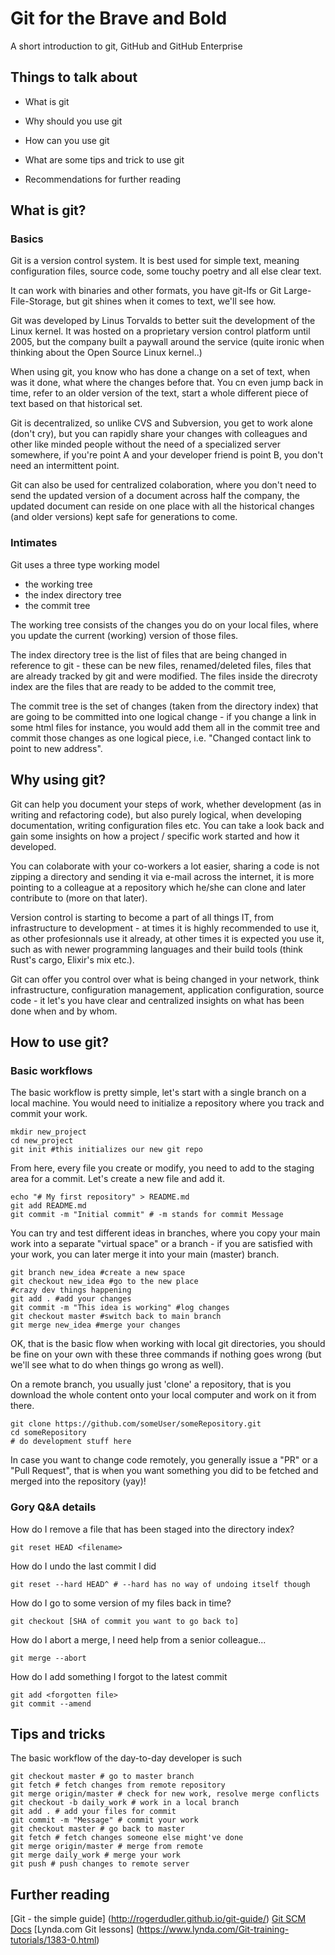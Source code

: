 # Git for the Brave and Bold
A short introduction to git, GitHub and GitHub Enterprise

## Things to talk about

* What is git

* Why should you use git

* How can you use git

* What are some tips and trick to use git

* Recommendations for further reading

## What is git?

### Basics

Git is a version control system. It is best used for simple text, meaning configuration files, source code, some touchy poetry and all else clear text.

It can work with binaries and other formats, you have git-lfs or Git Large-File-Storage, but git shines when it comes to text, we'll see how.

Git was developed by Linus Torvalds to better suit the development of the Linux kernel. It was hosted on a proprietary version control platform until 2005, but the company built a paywall around the service (quite ironic when thinking about the Open Source Linux kernel..)

When using git, you know who has done a change on a set of text, when was it done, what where the changes before that. You cn even jump back in time, refer to an older version of the text, start a whole different piece of text based on that historical set.

Git is decentralized, so unlike CVS and Subversion, you get to work alone (don't cry), but you can rapidly share your changes with colleagues and other like minded people without the need of a specialized server somewhere, if you're point A and your developer friend is point B, you don't need an intermittent point.

Git can also be used for centralized colaboration, where you don't need to send the updated version of a document across half the company, the updated document can reside on one place with all the historical changes (and older versions) kept safe for generations to come.

### Intimates
Git uses a three type working model
- the working tree
- the index directory tree
- the commit tree

The working tree consists of the changes you do on your local files, where you update the current (working) version of those files.

The index directory tree is the list of files that are being changed in reference to git - these can be new files, renamed/deleted files, files that are already tracked by git and were modified. The files inside the direcroty index are the files that are ready to be added to the commit tree,

The commit tree is the set of changes (taken from the directory index) that are going to be committed into one logical change - if you change a link in some html files for instance, you would add them all in the commit tree and commit those changes as one logical piece, i.e. "Changed contact link to point to new address".

## Why using git?

Git can help you document your steps of work, whether development (as in writing and refactoring code), but also purely logical, when developing documentation, writing configuration files etc. You can take a look back and gain some insights on how a project / specific work started and how it developed.

You can colaborate with your co-workers a lot easier, sharing a code is not zipping a directory and sending it via e-mail across the internet, it is more pointing to a colleague at a repository which he/she can clone and later contribute to (more on that later).

Version control is starting to become a part of all things IT, from infrastructure to development - at times it is highly recommended to use it, as other profesionnals use it already, at other times it is expected you use it, such as with newer programming languages and their build tools (think Rust's cargo, Elixir's mix etc.).

Git can offer you control over what is being changed in your network, think infrastructure, configuration management, application configuration, source code - it let's you have clear and centralized insights on what has been done when and by whom.

## How to use git?

### Basic workflows

The basic workflow is pretty simple, let's start with a single branch on a local machine. You would need to initialize a repository where you track and commit your work.

    mkdir new_project
    cd new_project
    git init #this initializes our new git repo

From here, every file you create or modify, you need to add to the staging area for a commit. Let's create a new file and add it.

    echo "# My first repository" > README.md
    git add README.md
    git commit -m "Initial commit" # -m stands for commit Message

You can try and test different ideas in branches, where you copy your main work into a separate "virtual space" or a branch - if you are satisfied with your work, you can later merge it into your main (master) branch.

    git branch new_idea #create a new space
    git checkout new_idea #go to the new place
    #crazy dev things happening
    git add . #add your changes
    git commit -m "This idea is working" #log changes
    git checkout master #switch back to main branch
    git merge new_idea #merge your changes
OK, that is the basic flow when working with local git directories, you should be fine on your own with these three commands if nothing goes wrong (but we'll see what to do when things go wrong as well).

On a remote branch, you usually just 'clone' a repository, that is you download the whole content onto your local computer and work on it from there.

    git clone https://github.com/someUser/someRepository.git
    cd someRepository
    # do development stuff here

In case you want to change code remotely, you generally issue a "PR" or a "Pull Request", that is when you want something you did to be fetched and merged into the repository (yay)!

### Gory Q&A details
How do I remove a file that has been staged into the directory index?

    git reset HEAD <filename>

How do I undo the last commit I did

    git reset --hard HEAD^ # --hard has no way of undoing itself though

How do I go to some version of my files back in time?

    git checkout [SHA of commit you want to go back to]

How do I abort a merge, I need help from a senior colleague...

    git merge --abort

How do I add something I forgot to the latest commit

    git add <forgotten file>
    git commit --amend

## Tips and tricks
The basic workflow of the day-to-day developer is such

    git checkout master # go to master branch
    git fetch # fetch changes from remote repository
    git merge origin/master # check for new work, resolve merge conflicts
    git checkout -b daily_work # work in a local branch
    git add . # add your files for commit
    git commit -m "Message" # commit your work
    git checkout master # go back to master
    git fetch # fetch changes someone else might've done
    git merge origin/master # merge from remote
    git merge daily_work # merge your work
    git push # push changes to remote server


## Further reading
[Git - the simple guide] (http://rogerdudler.github.io/git-guide/)
[Git SCM Docs](https://git-scm.com/docs)
[Lynda.com Git lessons] (https://www.lynda.com/Git-training-tutorials/1383-0.html)

